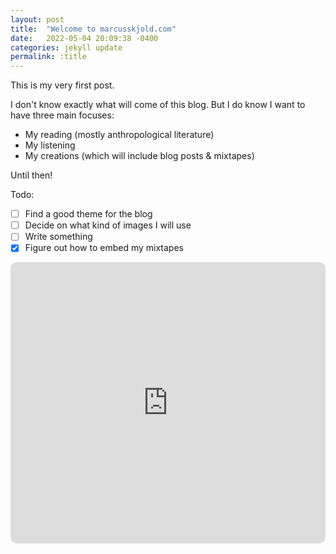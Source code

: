 ```yaml
---
layout: post
title:  "Welcome to marcusskjold.com"
date:   2022-05-04 20:09:38 -0400
categories: jekyll update
permalink: :title
---
```

This is my very first post.

I don't know exactly what will come of this blog. But I do know I want to have three main focuses:

- My reading (mostly anthropological literature)
- My listening
- My creations (which will include blog posts & mixtapes)

Until then!

Todo:

- [ ] Find a good theme for the blog
- [ ] Decide on what kind of images I will use
- [ ] Write something
- [X] Figure out how to embed my mixtapes

<iframe src="https://embed.podcasts.apple.com/us/podcast/movie-star-galaxy/id1603692357?itsct=podcast_box_player&amp;itscg=30200&amp;ls=1&amp;theme=auto" height="450px" frameborder="0" sandbox="allow-forms allow-popups allow-same-origin allow-scripts allow-top-navigation-by-user-activation" allow="autoplay *; encrypted-media *;" style="width: 100%; max-width: 660px; overflow: hidden; border-radius: 10px; background: transparent;"></iframe>


~~~~
